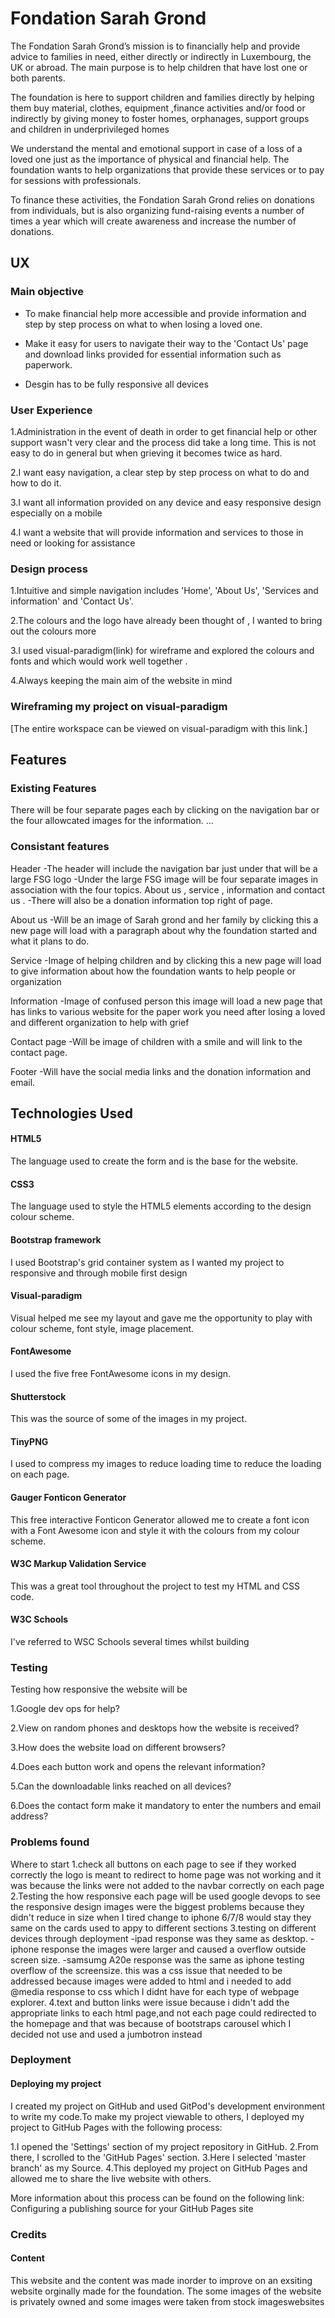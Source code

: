 # Fondation Sarah Grond

The Fondation Sarah Grond’s mission is to financially help and provide advice to families in need, either directly or indirectly in Luxembourg, the UK or abroad. The main purpose is to help children that have lost one or both parents.

​The foundation is here to support children and families directly by helping them buy material, clothes, equipment ,finance activities and/or food or indirectly by giving money to foster homes, orphanages, support groups and children in underprivileged homes 

​We understand the mental and emotional support in case of a loss of a loved one just as the importance of physical and financial help. The foundation wants to help organizations that  provide these services or to pay for sessions with professionals.


To finance these activities, the Fondation Sarah Grond relies on donations from individuals, but is also organizing fund-raising events a number of times a year which will create awareness and increase the number of donations.



## UX
### Main objective 

- To make financial help more accessible and provide information and step by step process on what to when losing a loved one. 

- Make it easy for users to navigate their way to the 'Contact Us' page and download links provided for essential information such as paperwork.

- Desgin has to be fully responsive all devices

### User Experience 
1.Administration in the event of death in order to get financial help or other support wasn't very clear and the process did take a long time.
This is not easy to do in general but when grieving it becomes twice as hard.

2.I want easy navigation, a clear step by step process on what to do and how to do it.

3.I want all information provided on any device and easy responsive design especially on a mobile 

4.I want a website that will provide information and services to those in need or looking for assistance

### Design process
1.Intuitive and simple navigation includes 'Home', 'About Us', 'Services and information' and 'Contact Us'.
 
2.The colours and the logo have already been thought of , I wanted to bring out the colours more 

3.I used visual-paradigm(link) for wireframe and explored the colours and fonts and which would work well together .

4.Always keeping the main aim of the website in mind  

### Wireframing my project on visual-paradigm

[The entire workspace can be viewed on visual-paradigm with this link.]

## Features
 
### Existing Features
There will be four separate pages each by clicking on the navigation bar or the four allowcated images for the information.
...
### Consistant features
Header 
-The header will include the navigation bar just under that will be a large FSG logo 
-Under the large FSG image will be four separate images in association with the four topics. 
 About us , service , information and contact us  .
-There will also be a donation information top right of page. 

About us 
-Will be an image of Sarah grond and her family by clicking this a new page will load with a paragraph about why the foundation started and what it plans to do. 

Service 
-Image of helping children and by clicking this a new page will load to give information about how the foundation wants to help people or organization

Information 
-Image of confused person this image will load a new page that has links to various website for the paper work you need after losing a loved and different organization to help with grief 

Contact page 
-Will be image of children with a smile  and will link to the contact page. 

Footer 
-Will have the social media links and the donation information and email. 

## Technologies Used
#### HTML5 
The language used to create the form and is the base for the  website.

#### CSS3
 The language used to style the HTML5 elements according to the design colour scheme.

#### Bootstrap framework
 I used Bootstrap's grid container system as I wanted my project to responsive and through mobile first design 

#### Visual-paradigm
Visual helped me see my layout and gave me the opportunity to play with colour scheme, font style, image placement.

#### FontAwesome
I used the five free FontAwesome icons in my design.

#### Shutterstock
This was the source of some of the images in my project.

#### TinyPNG
I used to compress my images to reduce loading time to reduce the loading on each page.

#### Gauger Fonticon Generator
 This free interactive Fonticon Generator allowed me to create a font icon with a Font Awesome icon and style it with the colours from my colour scheme.

#### W3C Markup Validation Service
 This was a great tool throughout the project to test my HTML and CSS code.

#### W3C Schools
 I've referred to WSC Schools several times whilst building 

### Testing 
Testing how responsive the website will be 

1.Google dev ops for help?

2.View on random phones and desktops how the website is received?

3.How does the website load on different browsers? 

4.Does each button work and opens the relevant information?

5.Can the downloadable links reached on all devices?

6.Does the contact form make it mandatory to enter the numbers and email address?

### Problems found
Where to start 
1.check all buttons on each page to see if they worked correctly the logo is meant to redirect to home page was not working and it was because the links were not added to the navbar correctly on each page 
2.Testing the how responsive each page will be 
used google devops to see the responsive design images were the biggest problems because they didn't reduce in size when I tired change to iphone 6/7/8 would stay they same on the cards used to appy to different sections
3.testing on different devices through deployment
-ipad response was they same as desktop.
-iphone response the images were larger and caused a overflow outside screen size. 
-samsumg A20e response was the same as iphone testing overflow of the screensize.
this was a css issue that needed to be addressed because images were added to html and i needed to add @media response to css 
which I didnt have for each type of webpage explorer.
4.text and button links were issue because i didn't add the appropriate links to each html page,and not each page could redirected to the homepage and that was because of bootstraps carousel which I decided not use and used a jumbotron instead  
### Deployment
#### Deploying my project
 I created my project on GitHub and used GitPod's development environment to write my code.To make my project viewable to others, I deployed my project to GitHub Pages with the following process:

1.I opened the 'Settings' section of my project repository in GitHub.
2.From there, I scrolled to the 'GitHub Pages' section.
3.Here I selected 'master branch' as my Source.
4.This deployed my project on GitHub Pages and allowed me to share the live website with others.

More information about this process can be found on the following link: Configuring a publishing source for your GitHub Pages site

### Credits

#### Content
This website and the content was made inorder to improve on an exsiting website orginally made for the foundation.
The some images of the website is privately owned and some images were taken from stock imageswebsites